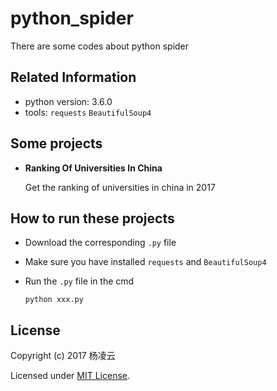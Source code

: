 # python_spider
There are some codes about python spider

## Related Information

- python version: 3.6.0
- tools: `requests` `BeautifulSoup4`

## Some projects

- **Ranking Of Universities In China**

   Get the ranking of universities in china in 2017

## How to run these projects

- Download the corresponding `.py` file

- Make sure you have installed `requests` and `BeautifulSoup4`

- Run the `.py` file in the cmd

  ```
  python xxx.py
  ```

## License

Copyright (c) 2017 杨凌云

Licensed under [MIT License](https://mit-license.org/).



